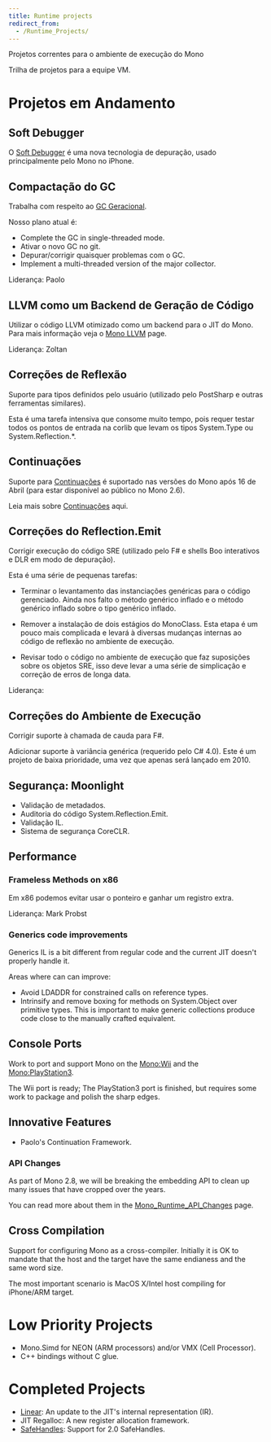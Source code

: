 ```yaml
---
title: Runtime projects
redirect_from:
  - /Runtime_Projects/
---
```


Projetos correntes para o ambiente de execução do Mono

Trilha de projetos para a equipe VM.

Projetos em Andamento
================

Soft Debugger
-------------

O [Soft Debugger](/docs/advanced/runtime/docs/soft-debugger/) é uma nova tecnologia de depuração, usado principalmente pelo Mono no iPhone.

Compactação do GC
-------------

Trabalha com respeito ao [GC Geracional](/docs/advanced/garbage-collector/sgen/).

Nosso plano atual é:

-   Complete the GC in single-threaded mode.
-   Ativar o novo GC no git.
-   Depurar/corrigir quaisquer problemas com o GC.
-   Implement a multi-threaded version of the major collector.

Liderança: Paolo

LLVM como um Backend de Geração de Código
---------------------------------

Utilizar o código LLVM otimizado como um backend para o JIT do Mono. Para mais informação veja o [Mono LLVM](/docs/advanced/mono-llvm/) page.

Liderança: Zoltan

Correções de Reflexão
----------------

Suporte para tipos definidos pelo usuário (utilizado pelo PostSharp e outras ferramentas similares).

Esta é uma tarefa intensiva que consome muito tempo, pois requer testar todos os pontos de entrada na corlib que levam os tipos System.Type ou System.Reflection.\*.

Continuações
-------------

Suporte para [Continuações](/archived/continuations "Continuations") é suportado nas versões do Mono após 16 de Abril (para estar disponível ao público no Mono 2.6).

Leia mais sobre [Continuações](/archived/continuations "Continuations") aqui.

Correções do Reflection.Emit
---------------------

Corrigir execução do código SRE (utilizado pelo F# e shells Boo interativos e DLR em modo de depuração).

Esta é uma série de pequenas tarefas:

-   Terminar o levantamento das instanciações genéricas para o código gerenciado. Ainda nos falto o método genérico inflado e o método genérico inflado sobre o tipo genérico inflado.

-   Remover a instalação de dois estágios do MonoClass. Esta etapa é um pouco mais complicada e levará à diversas mudanças internas ao código de reflexão no ambiente de execução.

-   Revisar todo o código no ambiente de execução que faz suposições sobre os objetos SRE, isso deve levar a uma série de simplicação e correção de erros de longa data.

Liderança:

Correções do Ambiente de Execução
-------------

Corrigir suporte à chamada de cauda para F#.

Adicionar suporte à variância genérica (requerido pelo C# 4.0). Este é um projeto de baixa prioridade, uma vez que apenas será lançado em 2010.

Segurança: Moonlight
-------------------

-   Validação de metadados.
-   Auditoria do código System.Reflection.Emit.
-   Validação IL.
-   Sistema de segurança CoreCLR.

Performance
-----------

### Frameless Methods on x86

Em x86 podemos evitar usar o ponteiro e ganhar um registro extra.

Liderança: Mark Probst

### Generics code improvements

Generics IL is a bit different from regular code and the current JIT doesn't properly handle it.

Areas where can can improve:

-   Avoid LDADDR for constrained calls on reference types.
-   Intrinsify and remove boxing for methods on System.Object over primitive types. This is important to make generic collections produce code close to the manually crafted equivalent.

Console Ports
-------------

Work to port and support Mono on the [Mono:Wii](/docs/about-mono/supported-platforms/wii/) and the [Mono:PlayStation3](/docs/about-mono/supported-platforms/playstation3/).

The Wii port is ready; The PlayStation3 port is finished, but requires some work to package and polish the sharp edges.

Innovative Features
-------------------

-   Paolo's Continuation Framework.

### API Changes

As part of Mono 2.8, we will be breaking the embedding API to clean up many issues that have cropped over the years.

You can read more about them in the [Mono_Runtime_API_Changes](/archived/mono_runtime_api_changes "Mono Runtime API Changes") page.

Cross Compilation
-----------------

Support for configuring Mono as a cross-compiler. Initially it is OK to mandate that the host and the target have the same endianess and the same word size.

The most important scenario is MacOS X/Intel host compiling for iPhone/ARM target.

Low Priority Projects
=====================

-   Mono.Simd for NEON (ARM processors) and/or VMX (Cell Processor).
-   C++ bindings without C glue.

Completed Projects
==================

-   [Linear](/docs/advanced/runtime/docs/linear-ir/): An update to the JIT's internal representation (IR).
-   JIT Regalloc: A new register allocation framework.
-   [SafeHandles](/docs/advanced/safehandles/): Support for 2.0 SafeHandles.

